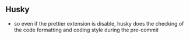 ## Husky
- so even if the prettier extension is disable, husky does the checking of the code formatting and coding style during the pre-commit